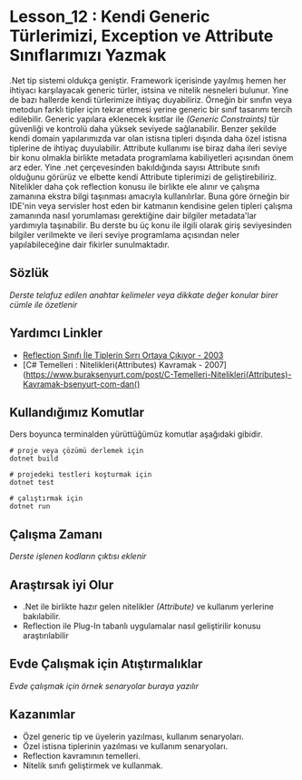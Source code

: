 # Lesson_12 : Kendi Generic Türlerimizi, Exception ve Attribute Sınıflarımızı Yazmak

.Net tip sistemi oldukça geniştir. Framework içerisinde yayılmış hemen her ihtiyacı karşılayacak generic türler, istsina ve nitelik nesneleri bulunur. Yine de bazı hallerde kendi türlerimize ihtiyaç duyabiliriz. Örneğin bir sınıfın veya metodun farklı tipler için tekrar etmesi yerine generic bir sınıf tasarımı tercih edilebilir. Generic yapılara eklenecek kısıtlar ile _(Generic Constraints)_ tür güvenliği ve kontrolü daha yüksek seviyede sağlanabilir. Benzer şekilde kendi domain yapılarımızda var olan istisna tipleri dışında daha özel istisna tiplerine de ihtiyaç duyulabilir. Attribute kullanımı ise biraz daha ileri seviye bir konu olmakla birlikte metadata programlama kabiliyetleri açısından önem arz eder. Yine .net çerçevesinden bakıldığında sayısı Attribute sınıfı olduğunu görürüz ve elbette kendi Attribute tiplerimizi de geliştirebiliriz. Nitelikler daha çok reflection konusu ile birlikte ele alınır ve çalışma zamanına ekstra bilgi taşınması amacıyla kullanılırlar. Buna göre örneğin bir IDE'nin veya servisler host eden bir katmanın kendisine gelen tipleri çalışma zamanında nasıl yorumlaması gerektiğine dair bilgiler metadata'lar yardımıyla taşınabilir. Bu derste bu üç konu ile ilgili olarak giriş seviyesinden bilgiler verilmekte ve ileri seviye programlama açısından neler yapılabileceğine dair fikirler sunulmaktadır.

## Sözlük

_Derste telafuz edilen anahtar kelimeler veya dikkate değer konular birer cümle ile özetlenir_

## Yardımcı Linkler

- [Reflection Sınıfı İle Tiplerin Sırrı Ortaya Çıkıyor - 2003](https://www.buraksenyurt.com/post/Reflection-S%C4%B1n%C4%B1f%C4%B1-Ile-Tiplerin-S%C4%B1rr%C4%B1-Ortaya-C%C4%B1k%C4%B1yor-bsenyurt-com-dan)
- [C# Temelleri : Nitelikleri(Attributes) Kavramak - 2007](https://www.buraksenyurt.com/post/C-Temelleri-Nitelikleri(Attributes)-Kavramak-bsenyurt-com-dan()

## Kullandığımız Komutlar

Ders boyunca terminalden yürüttüğümüz komutlar aşağıdaki gibidir.

```shell
# proje veya çözümü derlemek için
dotnet build

# projedeki testleri koşturmak için
dotnet test

# çalıştırmak için
dotnet run
```

## Çalışma Zamanı

_Derste işlenen kodların çıktısı eklenir_

## Araştırsak iyi Olur

- .Net ile birlikte hazır gelen nitelikler _(Attribute)_ ve kullanım yerlerine bakılabilir.
- Reflection ile Plug-In tabanlı uygulamalar nasıl geliştirilir konusu araştırılabilir

## Evde Çalışmak için Atıştırmalıklar

_Evde çalışmak için örnek senaryolar buraya yazılır_

## Kazanımlar

- Özel generic tip ve üyelerin yazılması, kullanım senaryoları.
- Özel istisna tiplerinin yazılması ve kullanım senaryoları.
- Reflection kavramının temelleri.
- Nitelik sınıfı geliştirmek ve kullanmak.